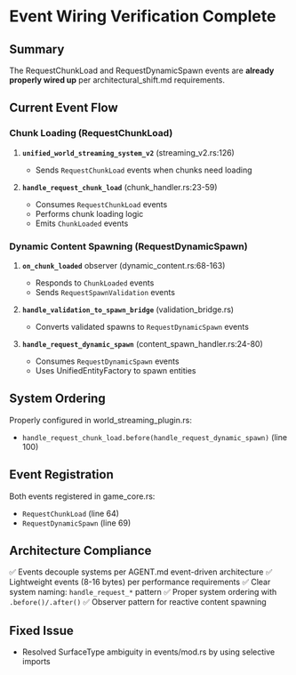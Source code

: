 # Event Wiring Verification Complete

## Summary
The RequestChunkLoad and RequestDynamicSpawn events are **already properly wired up** per architectural_shift.md requirements.

## Current Event Flow

### Chunk Loading (RequestChunkLoad)
1. **`unified_world_streaming_system_v2`** (streaming_v2.rs:126)
   - Sends `RequestChunkLoad` events when chunks need loading
   
2. **`handle_request_chunk_load`** (chunk_handler.rs:23-59)
   - Consumes `RequestChunkLoad` events
   - Performs chunk loading logic
   - Emits `ChunkLoaded` events

### Dynamic Content Spawning (RequestDynamicSpawn)
1. **`on_chunk_loaded`** observer (dynamic_content.rs:68-163)
   - Responds to `ChunkLoaded` events
   - Sends `RequestSpawnValidation` events
   
2. **`handle_validation_to_spawn_bridge`** (validation_bridge.rs)
   - Converts validated spawns to `RequestDynamicSpawn` events
   
3. **`handle_request_dynamic_spawn`** (content_spawn_handler.rs:24-80)
   - Consumes `RequestDynamicSpawn` events
   - Uses UnifiedEntityFactory to spawn entities

## System Ordering
Properly configured in world_streaming_plugin.rs:
- `handle_request_chunk_load.before(handle_request_dynamic_spawn)` (line 100)

## Event Registration
Both events registered in game_core.rs:
- `RequestChunkLoad` (line 64)
- `RequestDynamicSpawn` (line 69)

## Architecture Compliance
✅ Events decouple systems per AGENT.md event-driven architecture
✅ Lightweight events (8-16 bytes) per performance requirements
✅ Clear system naming: `handle_request_*` pattern
✅ Proper system ordering with `.before()/.after()`
✅ Observer pattern for reactive content spawning

## Fixed Issue
- Resolved SurfaceType ambiguity in events/mod.rs by using selective imports
